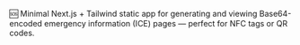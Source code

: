 🆘 Minimal Next.js + Tailwind static app for generating and viewing Base64-encoded emergency information (ICE) pages — perfect for NFC tags or QR codes.
